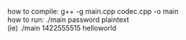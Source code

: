 how to compile: g++ -g main.cpp codec.cpp -o main  
how to run: ./main password plaintext  
(ie) ./main 1422555515 helloworld
